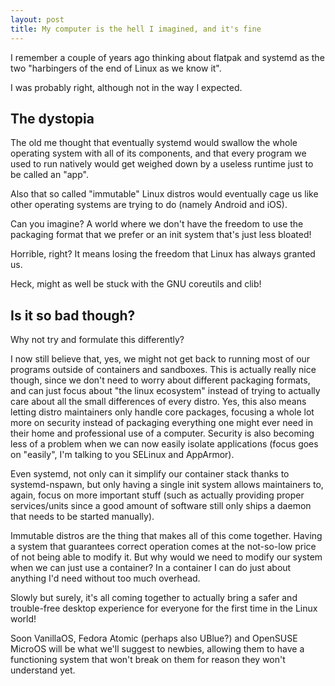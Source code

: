 ```yaml
---
layout: post
title: My computer is the hell I imagined, and it's fine
---
```


I remember a couple of years ago thinking about flatpak and systemd as the two "harbingers of the end of Linux as we know it".

I was probably right, although not in the way I expected.

## The dystopia

The old me thought that eventually systemd would swallow the whole operating system with all of its components, and that every program we used to run natively would get weighed down by a useless runtime just to be called an "app".

Also that so called "immutable" Linux distros would eventually cage us like other operating systems are trying to do (namely Android and iOS).

Can you imagine? A world where we don't have the freedom to use the packaging format that we prefer or an init system that's just less bloated!

Horrible, right? It means losing the freedom that Linux has always granted us.

Heck, might as well be stuck with the GNU coreutils and clib!

## Is it so bad though?

Why not try and formulate this differently?

I now still believe that, yes, we might not get back to running most of our programs outside of containers and sandboxes.
This is actually really nice though, since we don't need to worry about different packaging formats, and can just focus about "the linux ecosystem" instead of trying to actually care about all the small differences of every distro. Yes, this also means letting distro maintainers only handle core packages, focusing a whole lot more on security instead of packaging everything one might ever need in their home and professional use of a computer. Security is also becoming less of a problem when we can now easily isolate applications (focus goes on "easily", I'm talking to you SELinux and AppArmor).

Even systemd, not only can it simplify our container stack thanks to systemd-nspawn, but only having a single init system allows maintainers to, again, focus on more important stuff (such as actually providing proper services/units since a good amount of software still only ships a daemon that needs to be started manually).

Immutable distros are the thing that makes all of this come together.
Having a system that guarantees correct operation comes at the not-so-low price of not being able to modify it.
But why would we need to modify our system when we can just use a container? In a container I can do just about anything I'd need without too much overhead.

Slowly but surely, it's all coming together to actually bring a safer and trouble-free desktop experience for everyone for the first time in the Linux world!

Soon VanillaOS, Fedora Atomic (perhaps also UBlue?) and OpenSUSE MicroOS will be what we'll suggest to newbies, allowing them to have a functioning system that won't break on them for reason they won't understand yet.

